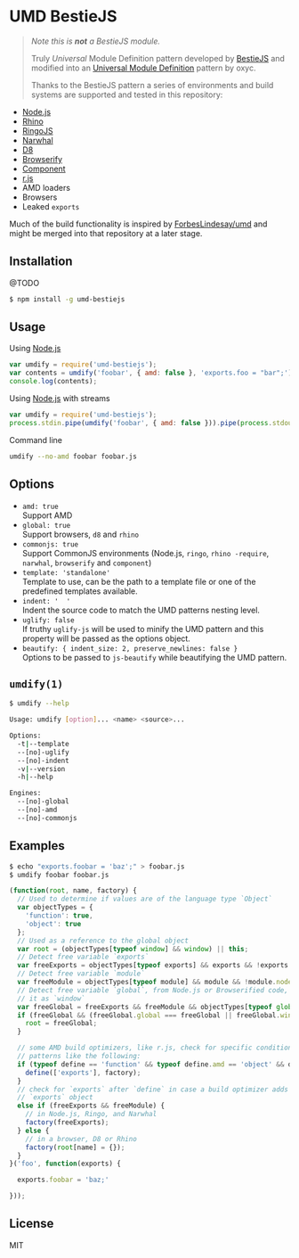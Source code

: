 # UMD BestieJS

> _Note this is **not** a BestieJS module._
>
> Truly *Universal* Module Definition pattern developed by [BestieJS](https://github.com/bestiejs)
> and modified into an [Universal Module Definition](https://github.com/umdjs/umd) pattern by oxyc.
>
> Thanks to the BestieJS pattern a series of environments and build systems are
> supported and tested in this repository:

- [Node.js][node]
- [Rhino][rhino]
- [RingoJS][ringo]
- [Narwhal][narwhal]
- [D8][d8]
- [Browserify][browserify]
- [Component][component]
- [r.js][rjs]
- AMD loaders
- Browsers
- Leaked `exports`

Much of the build functionality is inspired by
[ForbesLindesay/umd](https://github.com/ForbesLindesay/umd) and might be merged
into that repository at a later stage.

## Installation

@TODO

```sh
$ npm install -g umd-bestiejs
```

## Usage

Using [Node.js][node]

```js
var umdify = require('umd-bestiejs');
var contents = umdify('foobar', { amd: false }, 'exports.foo = "bar";');
console.log(contents);
```

Using [Node.js][node] with streams

```js
var umdify = require('umd-bestiejs');
process.stdin.pipe(umdify('foobar', { amd: false })).pipe(process.stdout);
```

Command line
```sh
umdify --no-amd foobar foobar.js
```

## Options

- `amd: true`<br>
  Support AMD
- `global: true`<br>
  Support browsers, `d8` and `rhino`
- `commonjs: true`<br>
  Support CommonJS environments (Node.js, `ringo`, `rhino -require`, `narwhal`, `browserify` and `component`)
- `template: 'standalone'`<br>
  Template to use, can be the path to a template file or one of the predefined templates available.
- `indent: '  '`<br>
  Indent the source code to match the UMD patterns nesting level.
- `uglify: false`<br>
  If truthy `uglify-js` will be used to minify the UMD pattern and this property will be passed as the options object.
- `beautify: { indent_size: 2, preserve_newlines: false }`<br>
Options to be passed to `js-beautify` while beautifying the UMD pattern.

## `umdify(1)`

```sh
$ umdify --help

Usage: umdify [option]... <name> <source>...

Options:
  -t|--template
  --[no]-uglify
  --[no]-indent
  -v|--version
  -h|--help

Engines:
  --[no]-global
  --[no]-amd
  --[no]-commonjs
```

## Examples

```sh
$ echo "exports.foobar = 'baz';" > foobar.js
$ umdify foobar foobar.js
```

```js
(function(root, name, factory) {
  // Used to determine if values are of the language type `Object`
  var objectTypes = {
    'function': true,
    'object': true
  };
  // Used as a reference to the global object
  var root = (objectTypes[typeof window] && window) || this;
  // Detect free variable `exports`
  var freeExports = objectTypes[typeof exports] && exports && !exports.nodeType && exports;
  // Detect free variable `module`
  var freeModule = objectTypes[typeof module] && module && !module.nodeType && module;
  // Detect free variable `global`, from Node.js or Browserified code, and use
  // it as `window`
  var freeGlobal = freeExports && freeModule && objectTypes[typeof global] && global;
  if (freeGlobal && (freeGlobal.global === freeGlobal || freeGlobal.window === freeGlobal || freeGlobal.self === freeGlobal)) {
    root = freeGlobal;
  }

  // some AMD build optimizers, like r.js, check for specific condition
  // patterns like the following:
  if (typeof define == 'function' && typeof define.amd == 'object' && define.amd) {
    define(['exports'], factory);
  }
  // check for `exports` after `define` in case a build optimizer adds an
  // `exports` object
  else if (freeExports && freeModule) {
    // in Node.js, Ringo, and Narwhal
    factory(freeExports);
  } else {
    // in a browser, D8 or Rhino
    factory(root[name] = {});
  }
}('foo', function(exports) {

  exports.foobar = 'baz;'

}));
```

## License

MIT

[node]: http://nodejs.org/
[component]: http://component.io/
[browserify]: http://browserify.org/
[d8]: http://code.google.com/p/v8/
[ringo]: http://ringojs.org
[rhino]: https://developer.mozilla.org/en-US/docs/Rhino
[narwhal]: https://github.com/280north/narwhal
[rjs]: http://requirejs.org/docs/optimization.html
